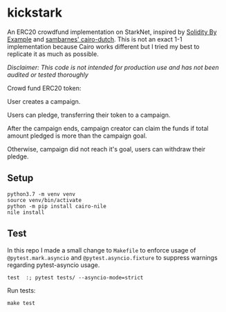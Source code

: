 # kickstark 

An ERC20 crowdfund implementation on StarkNet, inspired by [Solidity By Example](https://solidity-by-example.org/app/crowd-fund/) and [sambarnes' cairo-dutch](https://github.com/sambarnes/cairo-dutch). This is not an exact 1-1 implementation because Cairo works different but I tried my best to replicate it as much as possible.

_Disclaimer: This code is not intended for production use and has not been audited or tested thoroughly_

Crowd fund ERC20 token:

User creates a campaign.

Users can pledge, transferring their token to a campaign.

After the campaign ends, campaign creator can claim the funds if total amount pledged is more than the campaign goal.

Otherwise, campaign did not reach it's goal, users can withdraw their pledge.

## Setup

```
python3.7 -m venv venv
source venv/bin/activate
python -m pip install cairo-nile
nile install
```

## Test

In this repo I made a small change to `Makefile` to enforce usage of `@pytest.mark.asyncio` and `@pytest.asyncio.fixture` to suppress warnings regarding pytest-asyncio usage.

`test  :; pytest tests/ --asyncio-mode=strict`

Run tests:

```
make test
```
